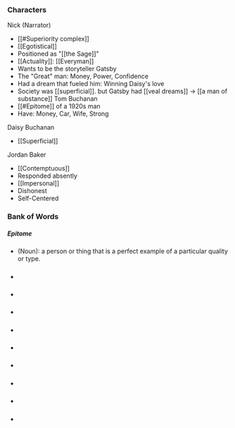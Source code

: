 ### Characters
Nick (Narrator)
- [[#Superiority complex]]
- [[Egotistical]]
- Positioned as "[[the Sage]]"
- [[Actuality]]: [[Everyman]]
- Wants to be the storyteller
Gatsby
- The "Great" man: Money, Power, Confidence
- Had a dream that fueled him: Winning Daisy's love
- Society was [[superficial]]. but Gatsby had [[veal dreams]] -> [[a man of substance]]
Tom Buchanan
- [[#Epitome]] of a 1920s man 
- Have: Money, Car, Wife, Strong

Daisy Buchanan
- [[Superficial]]

Jordan Baker
- [[Contemptuous]]
- Responded absently
- [[Impersonal]]
- Dishonest
- Self-Centered

### Bank of Words
##### Epitome
- (Noun): a person or thing that is a perfect example of a particular quality or type.
#####
- 
#####
- 
#####
- 
#####
- 
#####
- 
#####
- 
#####
- 
#####
- 
#####
- 